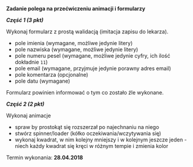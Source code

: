 **Zadanie polega na przećwiczeniu animacji i formularzy**

***Część 1 (3 pkt)***

Wykonaj formularz z prostą walidacją (imitacja zapisu do lekarza).

* pole imienia (wymagane, możliwe jedynie litery)
* pole nazwiska (wymagane, możliwe jedynie litery)
* pole numeru pesel (wymagane, możliwe jedynie cyfry, ich ilość dokładnie `11`)
* pole email (wymagane, przyjmuje jedynie porawny adres email)
* pole komentarza (opcjonalne)
* pole datu (wymagane)

Formularz powinien informować o tym co zostało źle wykonane.

***Część 2 (2 pkt)***

Wykonaj animacje
* spraw by prostokąt się rozszerzał po najechnaniu na niego
* stwórz spinner/loader (kółko oczekiwania/wczytywania się)
* wykonaj kwadrat, w nim kolejny mniejszy i w kolejnym jeszcze jeden - niech każdy kwadrat się kręci w różnym tempie i zmienia kolor

Termin wykonania: **28.04.2018**